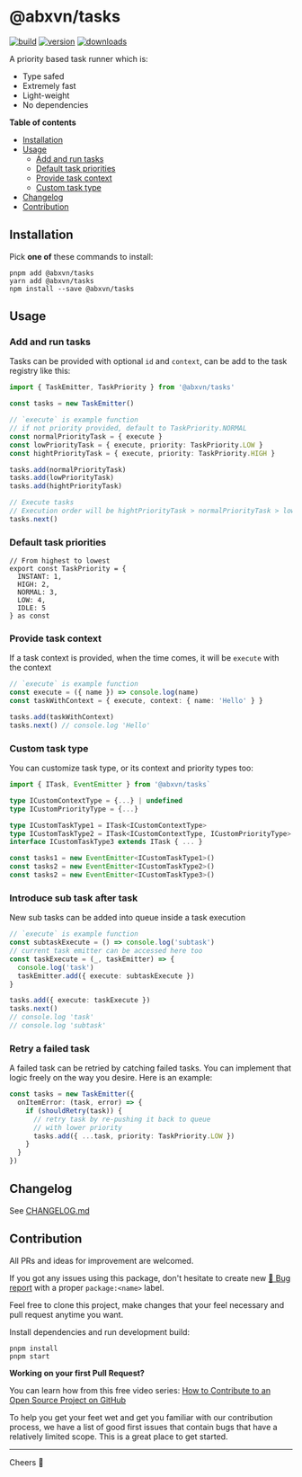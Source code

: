 @abxvn/tasks
=====
[![build][badge-build]][changelog]
[![version][npm-version-badge]][npm-url]
[![downloads][npm-downloads-badge]][npm-url]

A priority based task runner which is:
- Type safed
- Extremely fast
- Light-weight
- No dependencies

**Table of contents**
* [Installation](#installation)
* [Usage](#usage)
  + [Add and run tasks](#add-and-run-tasks)
  + [Default task priorities](#default-task-priorities)
  + [Provide task context](#provide-task-context)
  + [Custom task type](#custom-task-type)
* [Changelog](#changelog)
* [Contribution](#contribution)

Installation
-----
Pick **one of** these commands to install:
```
pnpm add @abxvn/tasks
yarn add @abxvn/tasks
npm install --save @abxvn/tasks
```

Usage
-----

### Add and run tasks

Tasks can be provided with optional `id` and `context`, can be add to the task registry like this:

```typescript
import { TaskEmitter, TaskPriority } from '@abxvn/tasks'

const tasks = new TaskEmitter()

// `execute` is example function
// if not priority provided, default to TaskPriority.NORMAL
const normalPriorityTask = { execute } 
const lowPriorityTask = { execute, priority: TaskPriority.LOW }
const hightPriorityTask = { execute, priority: TaskPriority.HIGH }

tasks.add(normalPriorityTask)
tasks.add(lowPriorityTask)
tasks.add(hightPriorityTask)

// Execute tasks
// Execution order will be hightPriorityTask > normalPriorityTask > lowPriorityTask
tasks.next()
```

### Default task priorities

```
// From highest to lowest
export const TaskPriority = {
  INSTANT: 1,
  HIGH: 2,
  NORMAL: 3,
  LOW: 4,
  IDLE: 5
} as const
```

### Provide task context

If a task context is provided, when the time comes, it will be `execute` with the context

```typescript
// `execute` is example function
const execute = ({ name }) => console.log(name)
const taskWithContext = { execute, context: { name: 'Hello' } }

tasks.add(taskWithContext)
tasks.next() // console.log 'Hello'
```

### Custom task type

You can customize task type, or its context and priority types too:

```typescript
import { ITask, EventEmitter } from '@abxvn/tasks`

type ICustomContextType = {...} | undefined
type ICustomPriorityType = {...}

type ICustomTaskType1 = ITask<ICustomContextType>
type ICustomTaskType2 = ITask<ICustomContextType, ICustomPriorityType>
interface ICustomTaskType3 extends ITask { ... }

const tasks1 = new EventEmitter<ICustomTaskType1>()
const tasks2 = new EventEmitter<ICustomTaskType2>()
const tasks2 = new EventEmitter<ICustomTaskType3>()
```

### Introduce sub task after task

New sub tasks can be added into queue inside a task execution

```typescript
// `execute` is example function
const subtaskExecute = () => console.log('subtask')
// current task emitter can be accessed here too
const taskExecute = (_, taskEmitter) => {
  console.log('task')
  taskEmitter.add({ execute: subtaskExecute })
}

tasks.add({ execute: taskExecute })
tasks.next()
// console.log 'task'
// console.log 'subtask'
```

### Retry a failed task

A failed task can be retried by catching failed tasks. You can implement that logic freely on the way you desire. Here is an example:

```typescript
const tasks = new TaskEmitter({
  onItemError: (task, error) => {
    if (shouldRetry(task)) {
      // retry task by re-pushing it back to queue
      // with lower priority
      tasks.add({ ...task, priority: TaskPriority.LOW })
    }
  }
})
```

Changelog
-----
See [CHANGELOG.md][changelog]

Contribution
-----

All PRs and ideas for improvement are welcomed. 

If you got any issues using this package, don't hesitate to create new [🐞 Bug report][issues] with a proper `package:<name>` label.

Feel free to clone this project, make changes that your feel necessary and pull request anytime you want.

Install dependencies and run development build:
```
pnpm install
pnpm start
```

**Working on your first Pull Request?**

You can learn how from this free video series: [How to Contribute to an Open Source Project on GitHub](https://egghead.io/courses/how-to-contribute-to-an-open-source-project-on-github)

To help you get your feet wet and get you familiar with our contribution process, we have a list of good first issues that contain bugs that have a relatively limited scope. This is a great place to get started.

-----
Cheers 🍻

[changelog]: https://github.com/abxvn/source/blob/main/packages/tasks/CHANGELOG.md
[issues]: https://github.com/abxvn/source/issues?q=is%3Aopen+is%3Aissue+label%3Apackage%3Atasks
[good-first]: https://github.com/abxvn/source/issues?q=is%3Aopen+is%3Aissue+label%3Aflag%3Agood-first
[badge-build]: https://github.com/abxvn/source/actions/workflows/build.yaml/badge.svg
[npm-url]: https://www.npmjs.com/package/@abxvn/tasks
[npm-downloads-badge]: https://img.shields.io/npm/dw/@abxvn/tasks
[npm-version-badge]: https://img.shields.io/npm/v/@abxvn/tasks

